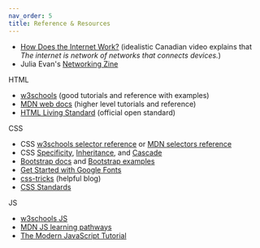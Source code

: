 ```yaml
---
nav_order: 5
title: Reference & Resources
---
```



- [How Does the Internet Work?](https://youtu.be/i5oe63pOhLI) (idealistic Canadian video explains that *The internet is network of networks that connects devices.*)
- Julia Evan's [Networking Zine](https://wizardzines.com/zines/networking/)

HTML

- [w3schools](https://www.w3schools.com/) (good tutorials and reference with examples)
- [MDN web docs](https://developer.mozilla.org/en-US/) (higher level tutorials and reference)
- [HTML Living Standard](https://html.spec.whatwg.org/multipage/) (official open standard)

CSS

- CSS [w3schools selector reference](https://www.w3schools.com/cssref/css_selectors.asp) or [MDN selectors reference](https://developer.mozilla.org/en-US/docs/Web/CSS/CSS_Selectors)
- CSS [Specificity](https://developer.mozilla.org/en-US/docs/Web/CSS/Specificity), [Inheritance](https://developer.mozilla.org/en-US/docs/Web/CSS/Inheritance), and [Cascade](https://developer.mozilla.org/en-US/docs/Web/CSS/Cascade)
- [Bootstrap docs](https://getbootstrap.com/docs/) and [Bootstrap examples](https://getbootstrap.com/docs/4.3/examples/)
- [Get Started with Google Fonts](https://developers.google.com/fonts/docs/getting_started)
- [css-tricks](https://css-tricks.com/) (helpful blog)
- [CSS Standards](https://www.w3.org/Style/CSS/)

JS

- [w3schools JS](https://www.w3schools.com/js/)
- [MDN JS learning pathways](https://developer.mozilla.org/en-US/docs/Learn/JavaScript)
- [The Modern JavaScript Tutorial](https://javascript.info/)

